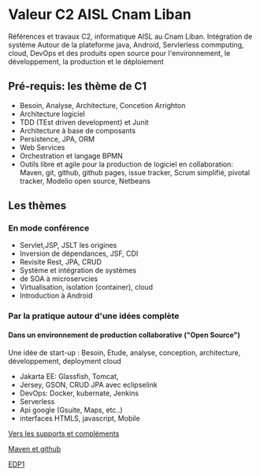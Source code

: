 # Valeur C2 AISL Cnam Liban

Références et  travaux C2, informatique AISL au Cnam Liban. Intégration de système Autour de la plateforme java, Android, Servlerless commputing, cloud, DevOps et des produits open source pour l'environnement, le développement, la production et le déploiement

## Pré-requis: les thème de C1
* Besoin, Analyse, Architecture, Concetion Arrighton
* Architecture logiciel
* TDD (TEst driven development) et Junit
* Architecture à base de composants
* Persistence, JPA, ORM
* Web Services
* Orchestration et langage BPMN 
* Outils libre et agile pour la production de logiciel en collaboration: Maven, git, github, github pages, issue tracker, Scrum simplifié, pivotal tracker, Modelio open source, Netbeans

## Les thèmes 

### En mode conférence
* Servlet,JSP, JSLT les origines
* Inversion de dépendances, JSF, CDI 
* Revisite Rest, JPA, CRUD
* Système et intégration de systèmes
* de SOA à microservcies
* Virtualisation, isolation (container), cloud
* Introduction à Android


### Par la pratique autour d'une idées complète 

#### Dans un environnement de production collaborative ("Open Source")

Une idée de start-up : Besoin, Etude, analyse, conception, architecture, développement, deployment cloud

* Jakarta EE: Glassfish, Tomcat,
* Jersey, GSON, CRUD JPA avec eclipselink
* DevOps: Docker, kubernate, Jenkins 
* Serverless 
* Api google (Gsuite, Maps, etc..)
* interfaces HTMLS, javascript, Mobile

[Vers les supports et compléments](support)

[Maven et github](/C2/MavenEtGithub/index.md)

[EDP1](/C2/EDP/edp1/index.md)